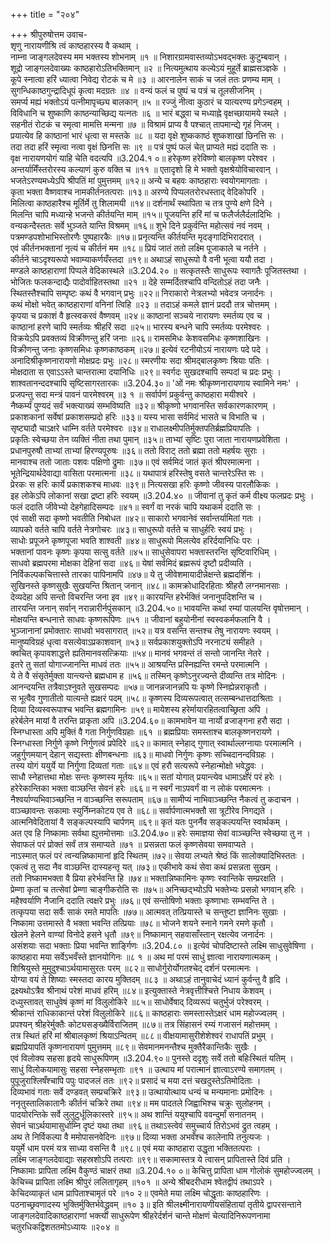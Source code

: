 +++
title = "२०४"

+++
श्रीपुरुषोत्तम उवाच-  
शृणु नारायणीश्रि त्वं काष्ठहारस्य वै कथाम् ।  
नाम्ना जाङ्गलदेवस्य मम भक्तस्य शोभनाम् ॥१ ॥
निशारग्रामवास्तव्योऽभवद्भक्तः कुटुम्बवान् ।  
शूद्रो जाङ्गलदेवाख्यः काष्ठहारोऽतिभक्तिमान् ॥२ ॥
नित्यमुत्थाय कल्येऽयं मुहूर्ते ब्राह्मसञ्ज्ञके ।  
कूपे स्नात्वा हरिं ध्यात्वा निवेद्य रोटकं च मे ॥३ ॥
आरनालेन साकं च जलं ततः प्रणम्य माम् ।  
सुगन्धिकाष्ठगुन्द्रादिधूपं कृत्वा मदग्रतः ॥४ ॥
वन्यं फलं च पुष्पं च पत्रं च तूलसीजनिम् ।  
समर्प्य मह्यं भक्तोऽयं पत्नीमापृच्छ्य बालकान् ॥५ ॥
रज्जुं नीत्वा कुठारं च यात्यरण्य प्रगेऽन्वहम् ।  
विविधानि च शुष्काणि काष्ठन्याच्छिद्य यत्नतः ॥६ ॥
भारं बद्ध्वा च मध्याह्ने वृक्षच्छायामये स्थले ।  
सहनीतं रोटकं च स्मृत्वा मामत्ति मन्मना ॥७ ॥
विश्रामं प्राप्य वै पश्चात् तापमान्द्ये गृहं निजम् ।  
प्रयात्येव हि काष्ठानां भारं धृत्वा स मस्तके ॥८ ॥
यदा वृक्षे शुष्ककाष्ठं शुष्कशाखां छिनत्ति सः ।  
तदा तदा हरिं स्मृत्वा नत्वा वृक्षं छिनत्ति सः ॥९ ॥
पत्रं पुष्पं फलं चेत् प्राप्यते मह्यं ददाति सः ।  
वृक्ष नारायणयोगं याहि चेति वदत्यपि ॥3.204.१ ०॥
हरेकृष्ण हरेविष्णो बालकृष्ण परेश्वर ।  
अन्तर्यामिँस्तरोरस्य कल्याणं कुरु वक्ति च ॥११ ॥
एतादृशो हि मे भक्तो वृक्षश्रेयोविचारवान् ।  
भजतेऽरण्यमध्येऽपि श्रीपतिं मां पुमुत्तमम् ॥१२॥
अन्ये च बहवः काष्ठहाराः स्वयोगमागताः ।  
कृता भक्ता वैष्णवाश्च नामकीर्तनतत्पराः ॥१३॥
अरण्ये पिप्पलतरोरधस्ताद् वेदिकोपरि ।  
मिलित्वा काष्ठहारैश्च मूर्तिर्मे तु शिलामयी ॥१४॥
दर्शनार्थं स्थापिता च तत्र पुण्ये क्षणे दिने ।  
मिलन्ति चापि मध्यान्हे भजन्ते कीर्तयन्ति माम् ॥१५॥
पूजयन्ति हरिं मां च फलैर्जलैर्दलादिभिः ।  
वन्यकन्दैस्ततः सर्वे भुञ्जते यान्ति विश्रमम् ॥१६॥
शुभे दिने प्रकुर्वन्ति महोत्सवं नवं नवम् ।  
पत्रमण्डपशोभाभिस्तोरणैः पुष्पहारकैः ॥१७॥
प्रनृत्यन्ति कीर्तयन्ति मृदङ्गादिभिरादरात् ।  
एवं कीर्तनभक्तानां नृत्यं च कीर्तनं मम ॥१८॥
प्रियं जातं ततो लक्ष्मि पूजाकाले च नर्तने ।  
कीर्तने चाऽदृश्यरूपो भवाम्याकर्णयँस्तदा ॥१९॥
अथाऽहं साधुरूपो वै वनी भूत्वा ययौ तदा ।  
मण्डले काष्ठहाराणां पिप्पले वेदिकास्थले ॥3.204.२० ॥
सत्कृतस्तैः साधुरूपः स्वागतैः पूजितस्तथा ।  
भोजितः फलकन्दाद्यैः पादोर्वाहितस्तथा ॥२१ ॥
देहे सम्मर्दितश्चापि वन्दितोऽहं तदा जनैः ।  
स्थितस्तैश्चापि सम्पृष्टः कथं वै भगवान् प्रभुः ॥२२॥
निराकारो नेत्रलभ्यो भवेदत्र जनार्दनः ।  
कथं मोक्षो भवेत् काष्ठहाराणां वनिनां त्विहि ॥२३ ॥
तदाऽहं कमले ज्ञानं प्रददौ तत्र चोत्तमम् ।  
कृपया च प्रकाशं वै हृत्स्वकरवं वैष्णवम् ॥२४॥
काष्ठानां सञ्चये नारायणः स्मर्तव्य एव च ।  
काष्ठानां हरणे चापि स्मर्तव्यः श्रीहरिं सदा ॥२५॥
भारस्य बन्धने चापि स्मर्तव्यः परमेश्वरः ।  
विक्रयेऽपि प्रवक्तव्यं विक्रीणन्तु हरिं जनाः ॥२६॥
रामसमिधः केशवसमिधः कृष्णशाखिनः ।  
विक्रीणन्तु जनाः कृष्णसमिधः कृष्णकाष्ठकम् ॥२७॥
इत्येवं रटनीयोऽयं नारायणः पदे पदे ।  
अनादिश्रीकृष्णनारायणो मोक्षप्रदः प्रभुः ॥२८॥
स्मरणीयः सदा श्रीमद्बालकृष्णः श्रियाः पतिः ।  
मोक्षदाता स एवाऽऽस्ते चान्तरात्मा दयानिधिः ॥२९॥
स्वर्गदः सुखदश्चापि सम्पदां च प्रदः प्रभुः ।  
शाश्वतानन्ददश्चापि सृष्टिसागरतारकः ॥3.204.३०॥
'ओं नमः श्रीकृष्णनारायणाय स्वामिने नमः' ।  
प्रजपन्तु सदा मन्त्रं पावनं पारमेश्वरम् ॥३ १ ॥
सर्वार्पणं प्रकुर्वन्तु काष्ठहारा मयीश्वरे ।  
नैष्कर्म्यं पुण्यदं सर्वं भक्त्याख्यं सम्भविष्यति ॥३२॥
श्रीकृष्णो भगवानस्ति सर्वकारणकारणम् ।  
प्रकाशकानां सर्वेषां प्रकाशसम्प्रदो हरिः ॥३३॥
यस्य भासा सर्वमिदं भासते च विभाति च ।  
सृष्ट्यादौ चाऽक्षरे धाम्नि वर्तते परमेश्वरः ॥३४॥
राधालक्ष्मीपतिर्मुक्तपतिर्ब्रह्मप्रियापतिः ।  
प्रकृतिः स्वेच्छया तेन व्यक्तिं नीता तथा पुमान् ॥३५॥
ताभ्यां सृष्टिः पुरा जाता नारायणप्रवेशिता ।  
प्रधानपुरुषौ ताभ्यां ताभ्यां हिरण्यपूरुषः ॥३६॥
ततो विराट् ततो ब्रह्मा ततो महर्षयः सुराः ।  
मानवाश्च ततो जाताः पशवः पक्षिणो द्रुमाः ॥३७॥
एवं सर्वमिदं जातं कृतं श्रीपरमात्मना ।  
भूतेन्द्रियार्थदेवाद्या वासिता परमात्मना ॥३८॥
यथापात्रं हरिस्तेषु वसते चान्तरेऽस्ति सः ।  
प्रेरकः स हरिः कार्ये प्रकाशकश्च माधवः ॥३९॥
नित्यसखा हरिः कृष्णो जीवस्य पारलौकिकः ।  
इह लोकेऽपि लोकानां सखा द्रष्टा हरिः स्वयम् ॥3.204.४० ॥
जीवानां तु कृतं कर्म वीक्ष्य फलप्रदः प्रभुः ।  
फलं ददाति जीवेभ्यो देहगेहादिसम्पदः ॥४१॥
स्वर्गं वा नरकं चापि यथाकर्म ददाति सः ।  
एवं साक्षी सदा कृष्णो भवतीति निबोधत ॥४२॥
साकारो भगवानेवं सर्वान्तर्यामितां गतः ।  
व्यापको वर्तते चापि वर्तते नेत्रगोचरः ॥४३॥
साधुरूपो वर्तते च साधुर्हरिः स्वयं प्रभुः ।  
साधोः प्रपूजने कृष्णपूजा भवति शाश्वती ॥४४॥
साधुरूपो मिलत्येव हरिर्दयानिधिः परः ।  
भक्तानां पावनः कृष्णः कृपया सत्सु वर्तते ॥४५॥
साधुसेवापरा भक्तास्तरन्ति सृष्टिवारिधिम् ।  
साधवो ब्रह्मपरमा मोक्षका देहिनां सदा ॥४६॥
येषां सर्वमिदं ब्रह्मरूपं दृष्टौ प्रदीव्यति ।  
निर्विकल्पकचित्तास्ते तारका पापिनामपि ॥४७॥
ये तु जीवेशमायादीन्नेक्षन्ते ब्रह्मदर्शिनः ।  
सुखिनस्ते कृष्णसुखैः सुखयन्ति श्रितान् जनान् ॥४८॥
कामक्रोधादिरहिताः श्रीहरौ लग्नमानसाः ।  
देव्यदेहा अपि सन्तो विचरन्ति जना इव ॥४९॥
कारयन्ति हरेर्भक्तिं जनानुपदिशन्ति च ।  
तारयन्ति जनान् सर्वान् नरान्नारीर्नपुंसकान् ॥3.204.५०॥
भावयन्ति कथां रम्यां पालयन्ति वृषोत्तमान् ।  
मोक्षयन्ति बन्धनात्ते साधवः कृष्णरूपिणः ॥५१ ॥
जीवानां बहुयोनीनां स्वस्वकर्मफलानि वै ।  
भुञ्जानानां प्रमोक्तारः साधवो भवसागरात् ॥५२॥
यत्र वसन्ति सन्तश्च तेषु नारायणः स्वयम् ।  
मानुष्यविग्रहं धृत्वा वसत्येवाऽप्रकाशवान् ॥५३॥
सर्वप्रकाशयुक्तोऽपि नरनाट्यं समीहते ।  
क्वचित् कृपावशाद्धत्ते ह्यतिमानवसत्क्रियाः ॥५४॥
मानवं भगवन्तं तं सन्तो जानन्ति नेतरे ।  
इतरे तु सतां योगाज्जानन्ति माधवं ततः ॥५५॥
आश्रयन्ति प्रस्निह्यन्ति रमन्ते परमात्मनि ।  
ये ते वै संसृतेर्मुक्ता यान्त्यन्ते ब्रह्मधाम ह ॥५६॥
तस्मिन् कृष्णेऽनुरज्यन्ते दीव्यन्ति तत्र मोदिनः ।  
आनन्दयन्ति तत्रैवाऽश्नुवते सुखसम्पदः ॥५७॥
जानन्नजानन्नपि यः कृष्णे स्निह्येन्नराकृतौ ।  
स भूत्वैव गुणातीतो यात्यन्ते ह्यक्षरं पदम् ॥५८॥
कृष्णस्य दिव्यरूपत्वात् तत्सम्बन्धात्तदाश्रिताः ।  
दिव्या दिव्यस्वरूपाश्च भवन्ति ब्रह्मगामिनः ॥५९॥
मायेशस्य हरेर्मायारहितत्वाच्छ्रिता अपि ।  
हरेर्बलेन मायां वै तरन्ति प्राकृता अपि ॥3.204.६०॥
कामभावेन या नार्यो व्रजाङ्गना हरौ सदा ।  
स्निग्धास्ता अपि मुक्तिं वै गता निर्गुणविग्रहाः ॥६१ ॥
ब्रह्मप्रियाः समस्ताश्च बालकृष्णनरायणे ।  
स्निग्धास्ता निर्गुणे कृष्णे निर्गुणत्वं प्रपेदिरे ॥६२॥
कामात् स्नेहाद् गुणात् स्वार्थाल्लग्नायाः परमात्मनि ।  
जहुर्गुणमयान् देहान् सद्यस्ताः क्षीणबन्धनाः ॥६३॥
माधवो निर्गुणः कृष्णः सच्चिदानन्दविग्रहः ।  
तस्य योगं ययुर्ये या निर्गुणा दिव्यतां गताः ॥६४॥
एवं हरौ सत्यरूपे स्नेहान्मोक्षो भवेद्ध्रुवः ।  
साधौ स्नेहात्तथा मोक्षः सन्तः कृष्णस्य मूर्तयः ॥६५॥
सतां योगात् प्रयान्त्येव धामाऽक्षरं परं हरेः ।  
हरेरेकान्तिका भक्ता वाञ्छन्ति सेवनं हरेः ॥६६॥
न स्वर्गं नाऽपवर्गं वा न लोकं परमात्मनः ।  
नैश्वर्याण्यभिवाञ्च्छन्ति न वाञ्च्छन्ति सरूपताम् ॥६७॥
सामीप्यं नाभिवाञ्च्छन्ति नैकत्वं तु कदाचन ।  
वाञ्च्छावन्तः सकामाः स्युर्निम्नकोटय एव ते ॥६८॥
सर्वार्पणात्मभक्तौ सा त्रूटीरेव निगद्यते ।  
आत्मनिवेदितायां वै सङ्कल्पस्यापि चार्पणम् ॥६९॥
कृतं यतः पुनर्नैव सङ्कल्पयन्ति स्वार्थकम् ।  
अत एव हि निष्कामाः सर्वथा ह्युत्तमोत्तमाः ॥3.204.७०॥
हरेः समाज्ञया सेवां वाञ्च्छन्ति स्वेच्छया तु न ।  
सेवाफलं परं प्रोक्तं सर्वं तत्र समाप्यते ॥७१ ॥
प्रसन्नता फलं कृष्णसेवया समवाप्यते ।  
नाऽस्मात् फलं परं त्वन्यन्निष्कामानां हृदि स्थितम् ॥७२॥
सेवया लभ्यते श्रेष्ठं किं सालोक्यादिभिस्ततः ।  
एकत्वं तु सदा नैव वाञ्छन्ति दास्यहन्तृ यत् ॥७३॥
एकीभावे कथं सेवा कथं प्रसन्नता सुखम् ।  
ततो निष्कामभक्ता वै प्रिया हरेर्भवन्ति हि ॥७४॥
भक्तान्निष्कामिनः कृष्णः स्वान्तिके सम्प्ररक्षति ।  
प्रेम्णा कृतां च तत्सेवां प्रेम्णा चाङ्गीकरोति सः ॥७५॥
अनिच्छद्भ्योऽपि भक्तेभ्यः प्रसन्नो भगवान् हरिः ।  
महैश्वर्याणि नैजानि ददाति त्वक्षरे प्रभुः ॥७६॥
एवं सन्तोषिणो भक्ताः कृष्णाभाः सम्भवन्ति ते ।  
तत्कृपया सदा सर्वैः साकं रमते मापतिः ॥७७॥
आत्मवत् तत्प्रियास्ते च सन्तुष्टा ज्ञानिनः सुखाः ।  
निष्कामा उत्तमास्ते वै भक्ता भवन्ति तत्प्रियाः ॥७८॥
भोजने शयने स्नाने गमने रमणे कृतौ ।  
खेलने हेलने वाण्यां विनोदे हसने धृतौ ॥७९॥
निष्कामान् सहवासाँस्तान् रक्षत्येव जनार्दनः ।  
असंशयाः सदा भक्ताः प्रिया भवन्ति शार्ङ्गिणः ॥3.204.८० ॥
इत्येवं चोपदिष्टास्ते लक्ष्मि साधुसुवेषिणा ।  
काष्ठहारा मया सर्वेऽभवँस्ते ज्ञानयोगिनः ॥८ १ ॥
अथ मां परमं साधुं ज्ञात्वा नारायणात्मकम् ।  
शिश्रियुस्ते मुमुदुश्चाऽर्थयामासुरतः परम् ॥८२॥
साधोर्गुरोर्योगतश्चेद् दर्शनं परमात्मनः ।  
योग्या वयं ते शिष्याः स्मस्तदा कारय मुक्तिदम् ॥८३ ॥
अथाऽहं तानुवाचेदं ध्यानं कुर्वन्तु वै हृदि ।  
द्रक्ष्यथोऽत्रैव श्रीनाथं परेशं माधवं हरिम् ॥८४॥
इत्युक्तास्ते नेत्रवृत्तीश्चित्ते निधाय केशवम् ।  
दध्युस्तावत् साधुवेषं कृष्णं मां विलुलोकिरे ॥८५॥
साधोर्वेषाद् दिव्यरूपं चतुर्भुजं परेश्वरम् ।  
श्रीकान्तं राधिकाकान्तं परेशं विलुलोकिरे ॥८६॥
काष्ठहाराः समस्तास्तेऽक्षरं धाम महोज्ज्वलम् ।  
प्रपश्यन् श्रीहरेर्मुक्तैः कोट्यसङ्ख्यैर्विराजितम् ॥८७॥
तत्र सिंहासनं रम्यं गजासनं महोत्तमम् ।  
तत्र स्थितं हरिं मां श्रीबालकृष्णं श्रियाऽन्वितम् ॥८८॥
वीक्षयामासुरीशेशेश्वरं राधापतिं प्रभुम् ।  
ब्रह्मप्रियापतिं कृष्णनारायणं पुमुत्तमम् ॥८९॥
सेवमानमनन्तैश्च मुक्तैरैकान्तिकैः सुखैः ।  
एवं विलोक्य सहसा हृदये साधुरूपिणम् ॥3.204.९०॥
पुनस्ते ददृशुः सर्वे ततो बहिःस्थितं यतिम् ।  
साधुं विलोकयामासुः सहसा स्नेहसम्भृताः ॥९१ ॥
उत्थाय मां परात्मानं ज्ञात्वाऽरण्ये समागतम् ।  
पुपूजुराश्लिषँश्चापि पपुः पादजलं ततः ॥९२॥
प्रसादं च मया दत्तं चखदुस्तेऽतिमोदिताः ।  
दिव्यभावं गताः सर्वे दण्डवत् सम्प्रचक्रिरे ॥९३॥
उत्थायोत्थाय धन्यं च मन्यमानाः प्रमोदिनः ।  
ननृतुस्तालिकातानैः कीर्तनं चक्रिरे तथा ॥९४॥
मम पादतले जिह्वाभिश्च चक्रुः सुलोहनम् ।  
पादयोरन्तिके सर्वे लुलुटुर्धूलिकास्तरे ॥९५॥
अथ शान्तिं ययुश्चापि ववन्दुर्मां सनातनम् ।  
सेवनं चाऽर्थयामासुर्धाम्नि दृष्टं यथा तथा ॥९६॥
तथाऽस्त्वेवं समुच्चार्य तिरोऽभवं द्रुत त्वहम् ।  
अथ ते निर्विकल्पा वै ममोपासनवेदिनः ॥९७॥
दिव्या भक्ता अभवँश्च कालेनापि तनुत्यजः ।  
ययुर्मे धाम परमं यत्र साध्या वसन्ति वै ॥९८॥
एवं मया काष्ठहारा उद्धृता भक्तितत्पराः ।  
लक्ष्मि जाङ्गलदेवाद्याः सहस्रशोऽपि तत्पराः ॥९९॥
सकामास्तत्र ये त्वासन् प्रापितास्ते दिवं प्रति ।  
निष्कामाः प्रापिता लक्ष्मि वैकुण्ठं चाक्षरं तथा ॥3.204.१० ०॥
केचित्तु प्रापिता धाम गोलोकं सुमहोज्ज्वलम् ।  
केचिच्च प्रापिता लक्ष्मि श्रीपुरं ललितागृहम् ॥१०१ ॥
अन्ये श्रीबदरीधाम श्वेतद्वीपं तथाऽपरे ।  
केचिदव्याकृतं धाम प्रापिताश्चामृतं परे ॥१० २॥
एवमेते मया लक्ष्मि चोद्धृताः काष्ठहारिणः ।  
पठनाच्छ्रवणादस्य भुक्तिर्मुक्तिर्भवेद्ध्रुवम् ॥१० ३॥
इति श्रीलक्ष्मीनारायणीयसंहितायां तृतीये द्वापरसन्ताने जाङ्गलदेवादिकाष्ठहाराणां भक्त्या साधुरूपेण श्रीहरेर्दर्शनं चान्ते मोक्षणं चेत्यादिनिरूपणनामा चतुरधिकद्विशततमोऽध्यायः ॥२०४ ॥
    
